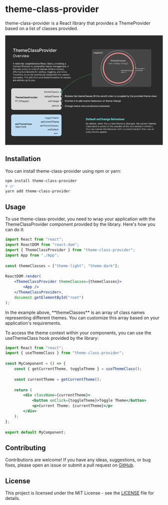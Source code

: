 # theme-class-provider

theme-class-provider is a React library that provides a ThemeProvider based on a list of classes provided.

![Brief Overview](docs/lib_overview.png)

## Installation

You can install theme-class-provider using npm or yarn:

```bash
npm install theme-class-provider
# or
yarn add theme-class-provider
```

## Usage

To use theme-class-provider, you need to wrap your application with the ThemeClassProvider component provided by the library. Here's how you can do it:

```jsx
import React from "react";
import ReactDOM from "react-dom";
import { ThemeClassProvider } from "theme-class-provider";
import App from "./App";

const themeClasses = ["theme-light", "theme-dark"];

ReactDOM.render(
    <ThemeClassProvider themeClasses={themeClasses}>
        <App />
    </ThemeClassProvider>,
    document.getElementById("root")
);
```

<p>In the example above, **themeClasses** is an array of class names representing different themes. You can customize this array based on your application's requirements.</p>

<p>To access the theme context within your components, you can use the useThemeClass hook provided by the library:
</p>

```jsx
import React from "react";
import { useThemeClass } from "theme-class-provider";

const MyComponent = () => {
    const { getCurrentTheme, toggleTheme } = useThemeClass();

    const currentTheme = getCurrentTheme();

    return (
        <div className={currentTheme}>
            <button onClick={toggleTheme}>Toggle Theme</button>
            <p>Current Theme: {currentTheme}</p>
        </div>
    );
};

export default MyComponent;
```

## Contributing

Contributions are welcome! If you have any ideas, suggestions, or bug fixes, please open an issue or submit a pull request on [GitHub](https://github.com/sreed17/theme-class-provider.git).

## License

This project is licensed under the MIT License - see the [LICENSE](LICENSE) file for details.
